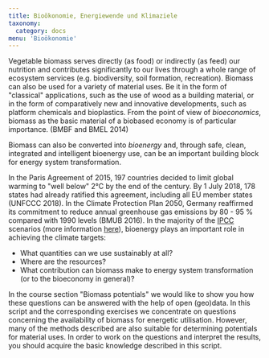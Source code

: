 ```yaml
---
title: Bioökonomie, Energiewende und Klimaziele
taxonomy:
  category: docs
menu: 'Bioökonomie'
---
```


Vegetable biomass serves directly (as food) or indirectly (as feed) our nutrition and contributes significantly to our lives through a whole range of ecosystem services (e.g. biodiversity, soil formation, recreation). Biomass can also be used for a variety of material uses. Be it in the form of "classical" applications, such as the use of wood as a building material, or in the form of comparatively new and innovative developments, such as platform chemicals and bioplastics. From the point of view of *bioeconomics*, biomass as the basic material of a biobased economy is of particular importance. (BMBF and BMEL 2014)

Biomass can also be converted into *bioenergy* and, through safe, clean, integrated and intelligent bioenergy use, can be an important building block for energy system transformation. 

In the Paris Agreement of 2015, 197 countries decided to limit global warming to "well below" 2°C by the end of the century. By 1 July 2018, 178 states had already ratified this agreement, including all EU member states (UNFCCC 2018). In the Climate Protection Plan 2050, Germany reaffirmed its commitment to reduce annual greenhouse gas emissions by 80 - 95 % compared with 1990 levels (BMUB 2016). In the majority of the [IPCC](http://www.ipcc.ch/) scenarios (more information [here](http://wiki.bildungsserver.de/klimawandel/index.php/IPCC)), bioenergy plays an important role in achieving the climate targets:  

- What quantities can we use sustainably at all?
- Where are the resources?
- What contribution can biomass make to energy system transformation (or to the bioeconomy in general)?

In the course section "Biomass potentials" we would like to show you how these questions can be answered with the help of open (geo)data. In this script and the corresponding exercises we concentrate on questions concerning the availability of biomass for energetic utilisation. However, many of the methods described are also suitable for determining potentials for material uses. In order to work on the questions and interpret the results, you should acquire the basic knowledge described in this script. 
